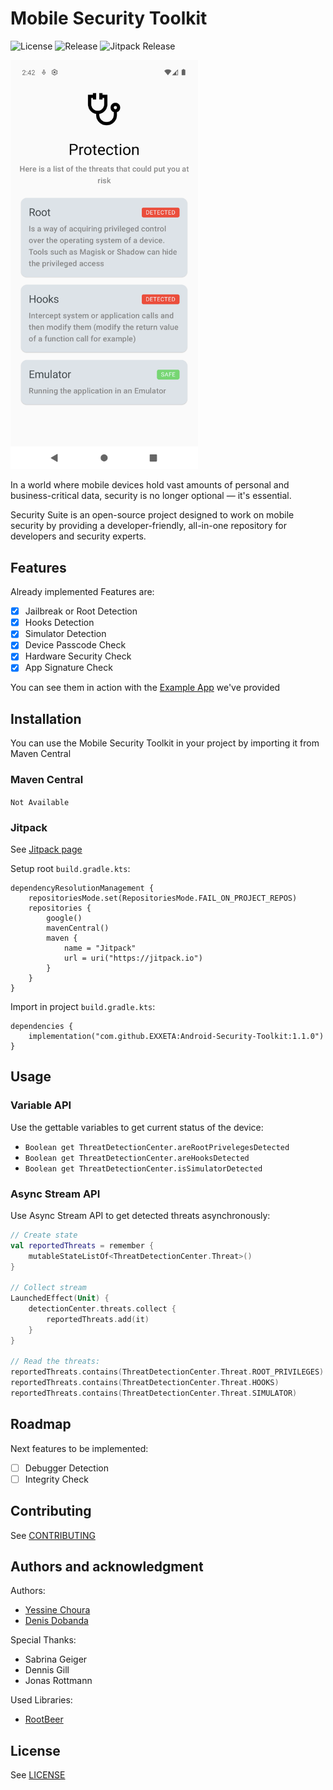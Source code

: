 # Mobile Security Toolkit

![License](https://img.shields.io/github/license/EXXETA/Android-Security-Toolkit.svg?style=flat-square)
![Release](https://img.shields.io/github/release/EXXETA/Android-Security-Toolkit.svg?style=flat-square)
![Jitpack Release](https://jitpack.io/v/EXXETA/Android-Security-Toolkit.svg?style=flat-square)

<img src="./docs/1.png" width=300  alt="screenshot"/>

In a world where mobile devices hold vast amounts of personal and
business-critical data, security is no longer optional — it's essential.

Security Suite is an open-source project designed to work on mobile security by
providing a developer-friendly, all-in-one repository for developers and
security experts.

## Features

Already implemented Features are:

- [x] Jailbreak or Root Detection
- [x] Hooks Detection
- [x] Simulator Detection
- [x] Device Passcode Check
- [x] Hardware Security Check
- [x] App Signature Check

You can see them in action with the [Example App](./example)
we've provided

## Installation

You can use the Mobile Security Toolkit in your project by importing it from
Maven Central

### Maven Central

`Not Available`

### Jitpack

See [Jitpack page](https://jitpack.io/#EXXETA/Android-Security-Toolkit)

Setup root `build.gradle.kts`:

```
dependencyResolutionManagement {
    repositoriesMode.set(RepositoriesMode.FAIL_ON_PROJECT_REPOS)
    repositories {
        google()
        mavenCentral()
        maven {
            name = "Jitpack"
            url = uri("https://jitpack.io")
        }
    }
}
```

Import in project `build.gradle.kts`:

```
dependencies {
    implementation("com.github.EXXETA:Android-Security-Toolkit:1.1.0")
}
```

## Usage

### Variable API

Use the gettable variables to get current status of the device:

- `Boolean get ThreatDetectionCenter.areRootPrivelegesDetected`
- `Boolean get ThreatDetectionCenter.areHooksDetected`
- `Boolean get ThreatDetectionCenter.isSimulatorDetected`

### Async Stream API

Use Async Stream API to get detected threats asynchronously:

```kotlin
// Create state
val reportedThreats = remember {
    mutableStateListOf<ThreatDetectionCenter.Threat>()
}

// Collect stream
LaunchedEffect(Unit) {
    detectionCenter.threats.collect {
        reportedThreats.add(it)
    }
}

// Read the threats:
reportedThreats.contains(ThreatDetectionCenter.Threat.ROOT_PRIVILEGES)
reportedThreats.contains(ThreatDetectionCenter.Threat.HOOKS)
reportedThreats.contains(ThreatDetectionCenter.Threat.SIMULATOR)

```

## Roadmap

Next features to be implemented:

- [ ] Debugger Detection
- [ ] Integrity Check

## Contributing

See [CONTRIBUTING](./CONTRIBUTING.md)

## Authors and acknowledgment

Authors:

- [Yessine Choura](https://github.com/ychoura)
- [Denis Dobanda](https://github.com/theDeniZ)

Special Thanks:

- Sabrina Geiger
- Dennis Gill
- Jonas Rottmann

Used Libraries:

- [RootBeer](https://github.com/scottyab/rootbeer)

## License

See [LICENSE](./LICENSE.md)
